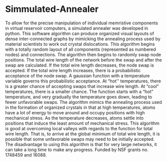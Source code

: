 # Simmulated-Annealer
To allow for the precise manipulation of individual memristive components in virtual reservoir computers, a simulated annealer was developed in python. This software algorithm can produce organized visual layouts of dense inter-connected graphs by mimicking the annealing process used by material scientists to work out crystal dislocations. This algorithm begins with a totally random layout of all components (represented as numbered nodes) and connections. The algorithm then begins to randomly swap node positions. The total wire length of the network before the swap and after the swap are calculated. If the total wire length decreases, the node swap is accepted. If the total wire length increases, there is a probabilistic acceptance of the node swap. A gaussian function with a temperature variable governs this probabilistic acceptance. At “hot'' temperatures, there is a greater chance of accepting swaps that increase wire length. At “cool” temperatures, there is a smaller chance. The function starts with a “hot” temperature, and very gradually the temperature goes down, leading to fewer unfavorable swaps. The algorithm mimics the annealing process used in the formation of organized crystals in that at high temperatures, atoms have a lot of energy to move around and occupy positions with high mechanical stress. As the temperature decreases, atoms settle into positions that induce the least amount of mechanical stress. This algorithm is good at overcoming local valleys with regards to the function for total wire length. That is, to arrive at the global minimum of total wire length, it is possible that some unfavorable swaps may need to be initially accepted. The disadvantage to using this algorithm is that for very large networks, it can take a long time to make any progress. Funded by NSF grants no. 1748459 and 16088.
